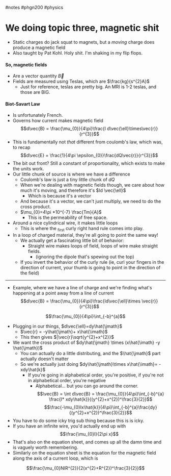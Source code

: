 #notes #phgn200 #physics

# We doing topic three, magnetic shit
- Static charges do jack squat to magnets, but a *moving* charge does produce a magnetic field
- Also taught by Pat Kohl. Holy shit. I'm shaking in my flip flops.

#### So, magnetic fields
- Are a vector quantity $\vec{B}$
- Fields are measured using Teslas, which are $\frac{kg}{s^{2}A}$ 
	- Just for reference, teslas are pretty big. An MRI is 1-2 teslas, and those are BIG.

#### Biot-Savart Law
- Is unfortunately French.
- Governs how current makes magnetic field
$$d\vec{B} = \frac{\mu_{0}}{4\pi}\frac{I d\vec{\ell}\times\vec{r}}{r^{3}}$$
- This is fundamentally not *that* different from coulomb's law, which was, to recap
$$d\vec{E} = \frac{1}{4\pi \epsilon_{0}}\frac{dQ\vec{r}}{r^{3}}$$
- The bit out front? Still a constant of proportionality, which exists to make the units work.
- Our little chunk of source is where we have a difference
	- Coulomb's law is just a tiny little chunk of $dQ$
	- When we're dealing with magnetic fields though, we care about how much it's moving, and therefore it's $Id \vec{\ell}$
		- Which is because it's a vector
	- And because it's a vector, we can't just multiply, we need to do the cross product.
	- $\mu_{0}=4\pi *10^{-7} \frac{Tm}{A}$ 
		- This is the permeability of free space.
- Around a nice cylindrical wire, it makes little loops
	- This is where the <sub>first</sub> curly right hand rule comes into play.
- In a loop of charged material, they're all going to point the same way!
	- We actually get a fascinating little bit of behavior:
		- Straight wire makes loops of field, loops of wire make straight fields.
			- (ignoring the dipole that's spewing out the top)
	- If you invert the behavior of the curly rule (ie, curl your fingers in the direction of current, your thumb is going to point in the direction of the field)

----

- Example, where we have a line of charge and we're finding what's happening at a point away from a line of current
$$d\vec{B} = \frac{\mu_{0}}{4\pi}\frac{Id\vec{\ell}\times \vec{r}}{r^{3}}$$


$$\frac{\mu_{0}}{4\pi}\int_{-b}^{a}$$  
- Plugging in our things, $d\vec{\ell}=dy\hat{\jmath}$
	- $\vec{r} = -y\hat{\jmath}+ x\hat{\imath}$
	- This then gives $|\vec{r}\sqrt{y^{2}+x^{2}}$
- We want the cross product of $dy\hat{\jmath} \times (x\hat{\imath} -y \hat{\jmath})$ 
	- You can actually do a little distributing, and the $\hat{\jmath}$ part actually doesn't matter
	- So we're actually just doing $dy\hat{\jmath}\times x\hat{\imath}= -xdy\hat{k}$
		- If you're going in alphabetical order, you're positive, if you're not in alphabetical order, you're negative 
			- Alphabetical... but you can go around the corner.
$$\vec{B} = \int d\vec{B} = \frac{\mu_{0}}{4\pi}\int_{-b}^{a} \frac{I* xdy\hat{k}}{(y^{2}+x^{2})^\frac{3}{2}}$$
$$\frac{-\mu_{0}Ix\hat{k}}{4\pi}\int_{-b}^{a}\frac{dy}{(y^{2}+x^{2})^\frac{3}{2}}$$
- You have to do some icky trig sub thing because this is is icky.
- If you have an infinite wire, you'd actually end up with
$$\frac{\mu_{0}I}{2\pi x}$$
- That's also on the equation sheet, and comes up all the damn time and is vaguely worth remembering.
- Similarly on the equation sheet is the equation for the magnetic field along the axis of a current loop, which is

$$\frac{\mu_{0}NIR^{2}}{2(x^{2}+R^{2})^\frac{3}{2}}$$


